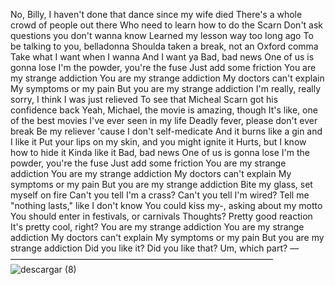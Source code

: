 No, Billy, I haven't done that dance since my wife died
There's a whole crowd of people out there
Who need to learn how to do the Scarn
Don't ask questions you don't wanna know
Learned my lesson way too long ago
To be talking to you, belladonna
Shoulda taken a break, not an Oxford comma
Take what I want when I wanna
And I want ya
Bad, bad news
One of us is gonna lose
I'm the powder, you're the fuse
Just add some friction
You are my strange addiction
You are my strange addiction
My doctors can't explain
My symptoms or my pain
But you are my strange addiction
I'm really, really sorry, I think I was just relieved
To see that Micheal Scarn got his confidence back
Yeah, Michael, the movie is amazing, though
It's like, one of the best movies I've ever seen in my life
Deadly fever, please don't ever break
Be my reliever 'cause I don't self-medicate
And it burns like a gin and I like it
Put your lips on my skin, and you might ignite it
Hurts, but I know how to hide it
Kinda like it
Bad, bad news
One of us is gonna lose
I'm the powder, you're the fuse
Just add some friction
You are my strange addiction
You are my strange addiction
My doctors can't explain
My symptoms or my pain
But you are my strange addiction
Bite my glass, set myself on fire
Can't you tell I'm a crass? Can't you tell I'm wired?
Tell me "nothing lasts," like I don't know
You could kiss my-, asking about my motto
You should enter in festivals, or carnivals
Thoughts? Pretty good reaction
It's pretty cool, right?
You are my strange addiction
You are my strange addiction
My doctors can't explain
My symptoms or my pain
But you are my strange addiction
Did you like it? Did you like that?
Um, which part?
     ––——————————————————————————————
![descargar (8)](https://github.com/Celestialdestiny/Celestialdestiny/assets/171634769/449179cd-3dfc-4c08-9f11-0c420693557c)
